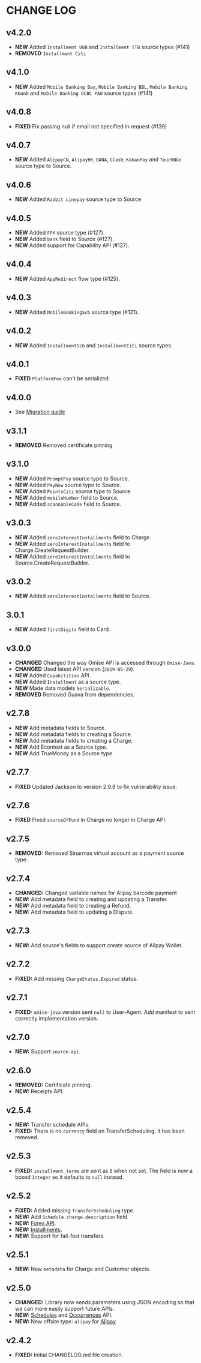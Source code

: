 # CHANGE LOG

## v4.2.0

* **NEW** Added `Installment UOB` and `Installment TTB` source types (#141)
* **REMOVED** `Installment Citi`

## v4.1.0

* **NEW** Added `Mobile Banking Bay`, `Mobile Banking BBL`, `Mobile Banking KBank` and `Mobile Banking OCBC PAO` source types (#141)

## v4.0.8

* **FIXED** Fix passing null if email not specified in request (#139)

## v4.0.7

* **NEW** Added `AlipayCN`, `AlipayHK`, `DANA`, `GCash`, `KakaoPay` and `TouchNGo` source type to Source.

## v4.0.6

* **NEW** Added `Rabbit Linepay` source type to Source

## v4.0.5

* **NEW** Added `FPX` source type (#127).
* **NEW** Added `bank` field to Source (#127).
* **NEW** Added support for Capability API (#127).

## v4.0.4

* **NEW** Added `AppRedirect` flow type (#125).

## v4.0.3

* **NEW** Added `MobileBankingScb` source type (#121).

## v4.0.2

* **NEW** Added `InstallmentScb` and `InstallmentCiti` source types.

## v4.0.1

* **FIXED** `PlatformFee` can't be serialized.

## v4.0.0

* See [Migration guide](MIGRATING.md#migrating-from-v3-to-v4)

## v3.1.1

* **REMOVED** Removed certificate pinning

## v3.1.0

* **NEW** Added `PromptPay` source type to Source.
* **NEW** Added `PayNow` source type to Source.
* **NEW** Added `PointsCiti` source type to Source.
* **NEW** Added `mobileNumber` field to Source.
* **NEW** Added `scannableCode` field to Source.

## v3.0.3

* **NEW** Added `zeroInterestInstallments` field to Charge.
* **NEW** Added `zeroInterestInstallments` field to Charge.CreateRequestBuilder.
* **NEW** Added `zeroInterestInstallments` field to Source.CreateRequestBuilder.

## v3.0.2

* **NEW** Added `zeroInterestInstallments` field to Source.

## 3.0.1

* **NEW** Added `firstDigits` field to Card.

## v3.0.0

* **CHANGED** Changed the way Omise API is accessed through `Omise-Java`.
* **CHANGED** Used latest API version (`2019-05-29`).
* **NEW** Added `Capabilities` API.
* **NEW** Added `Installment` as a source type.
* **NEW** Made data models `Serializable`.
* **REMOVED** Removed Guava from dependencies.

## v2.7.8

* **NEW** Add metadata fields to Source.
* **NEW** Add metadata fields to creating a Source.
* **NEW** Add metadata fields to creating a Charge.
* **NEW** Add Econtext as a Source type.
* **NEW** Add TrueMoney as a Source type.

## v2.7.7

* **FIXED** Updated Jackson to version 2.9.8 to fix vulnerability issue.

## v2.7.6

* **FIXED** Fixed `sourceOfFund` in Charge no longer in Charge API.

## v2.7.5

* **REMOVED:** Removed Sinarmas virtual account as a payment source type.

## v2.7.4

* **CHANGED:** Changed variable names for Alipay barcode payment
* **NEW:** Add metadata field to creating and updating a Transfer.
* **NEW:** Add metadata field to creating a Refund.
* **NEW:** Add metadata field to updating a Dispute.

## v2.7.3

* **NEW:** Add source's fields to support create source of Alipay Wallet.

## v2.7.2

* **FIXED:** Add missing `ChargeStatus.Expired` status.

## v2.7.1

* **FIXED:** `omise-java` version sent `null` to User-Agent. Add manifest to sent correctly implementation version.

## v2.7.0

* **NEW:** Support `source-api`.

## v2.6.0

* **REMOVED:** Certificate pinning.
* **NEW:** Receipts API.

## v2.5.4

* **NEW:** Transfer schedule APIs.
* **FIXED:** There is no `currency` field on TransferScheduling, it has been removed.

## v2.5.3

* **FIXED:** `installment_terms` are sent as `0` when not set. The field is now a boxed
  `Integer` so it defaults to `null` instead.

## v2.5.2

* **FIXED:** Added missing `TransferScheduling` type.
* **NEW:** Add `Schedule.charge.description` field.
* **NEW:** [Forex API](https://www.omise.co/forex-api).
* **NEW:** [Installments](https://www.omise.co/installment-payment).
* **NEW:** Support for fail-fast transfers.

## v2.5.1

* **NEW:** New `metadata` for Charge and Customer objects.

## v2.5.0

* **CHANGED:** Library now sends parameters using JSON encoding so that we can more easily
  support future APIs.
* **NEW:** [Schedules](https://www.omise.co/schedules-api) and
  [Occurrences](https://www.omise.co/occurrences-api) API.
* **NEW:** New offsite type: `alipay` for [Alipay](https://www.omise.co/alipay)

## v2.4.2

* **FIXED:** Initial CHANGELOG.md file creation.
